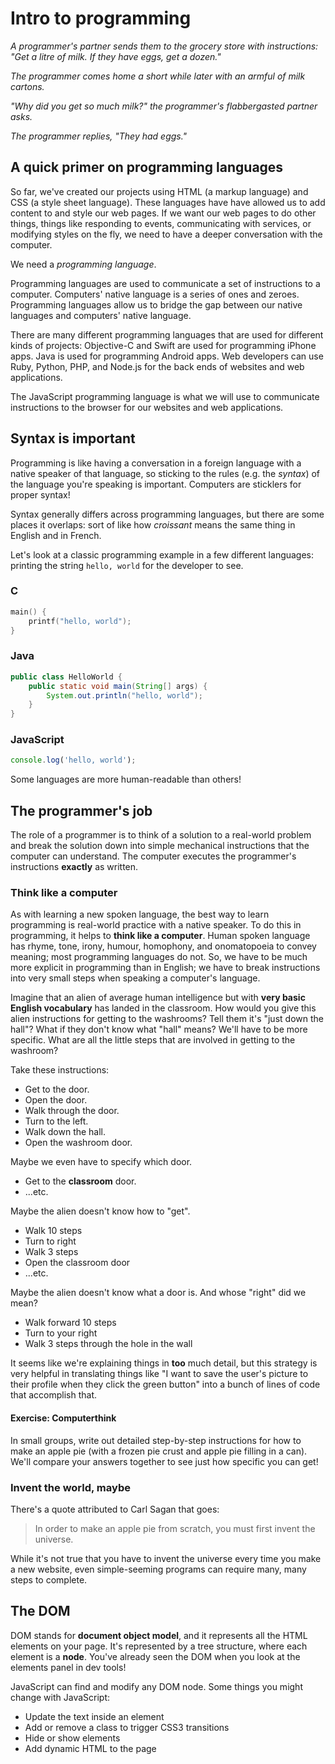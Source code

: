 <!-- Student takeaway: -->
<!--Student will be able to:
- What a programming language is (as opposed to a style sheet language or a markup language)
- That syntax is important
-->

# Intro to programming
*A programmer's partner sends them to the grocery store with instructions: "Get a litre of milk. If they have eggs, get a dozen."*

*The programmer comes home a short while later with an armful of milk cartons.*

*"Why did you get so much milk?" the programmer's flabbergasted partner asks.*

*The programmer replies, "They had eggs."*

## A quick primer on programming languages

So far, we've created our projects using HTML (a markup language) and CSS (a style sheet language). These languages have have allowed us to add content to and style our web pages. If we want our web pages to do other things, things like responding to events, communicating with services, or modifying styles on the fly, we need to have a deeper conversation with the computer. 

We need a _programming language_. 

Programming languages are used to communicate a set of instructions to a computer. Computers' native language is a series of ones and zeroes. Programming languages allow us to bridge the gap between our native languages and computers' native language.

There are many different programming languages that are used for different kinds of projects: Objective-C and Swift are used for programming iPhone apps. Java is used for programming Android apps. Web developers can use Ruby, Python, PHP, and Node.js for the back ends of websites and web applications. 

The JavaScript programming language is what we will use to communicate instructions to the browser for our websites and web applications.

## Syntax is important
Programming is like having a conversation in a foreign language with a native speaker of that language, so sticking to the rules (e.g. the _syntax_) of the language you're speaking is important. Computers are sticklers for proper syntax! 

Syntax generally differs across programming languages, but there are some places it overlaps: sort of like how _croissant_ means the same thing in English and in French.

Let's look at a classic programming example in a few different languages: printing the string `hello, world` for the developer to see.

### C 
```c
main() {
    printf("hello, world");
}
```

### Java 
```java
public class HelloWorld {
    public static void main(String[] args) {
        System.out.println("hello, world");
    }
}
```

### JavaScript
```js
console.log('hello, world');
```

Some languages are more human-readable than others!

## The programmer's job
The role of a programmer is to think of a solution to a real-world problem and break the solution down into simple mechanical instructions that the computer can understand. The computer executes the programmer's instructions **exactly** as written.

### Think like a computer

As with learning a new spoken language, the best way to learn programming is real-world practice with a native speaker. To do this in programming, it helps to **think like a computer**. Human spoken language has rhyme, tone, irony, humour, homophony, and onomatopoeia to convey meaning; most programming languages do not. So, we have to be much more explicit in programming than in English; we have to break instructions into very small steps when speaking a computer's language.

Imagine that an alien of average human intelligence but with **very basic English vocabulary** has landed in the classroom. How would you give this alien instructions for getting to the washrooms? Tell them it's "just down the hall"? What if they don't know what "hall" means? We'll have to be more specific. What are all the little steps that are involved in getting to the washroom?

Take these instructions:

* Get to the door.
* Open the door.
* Walk through the door.
* Turn to the left.
* Walk down the hall.
* Open the washroom door.

Maybe we even have to specify which door. 
* Get to the **classroom** door.
* ...etc.

Maybe the alien doesn't know how to "get". 
* Walk 10 steps
* Turn to right 
* Walk 3 steps
* Open the classroom door
* ...etc.

Maybe the alien doesn't know what a door is. And whose "right" did we mean?
* Walk forward 10 steps 
* Turn to your right
* Walk 3 steps through the hole in the wall

It seems like we're explaining things in **too** much detail, but this strategy is very helpful in translating things like "I want to save the user's picture to their profile when they click the green button" into a bunch of lines of code that accomplish that.

#### Exercise: Computerthink

In small groups, write out detailed step-by-step instructions for how to make an apple pie (with a frozen pie crust and apple pie filling in a can). We'll compare your answers together to see just how specific you can get!

### Invent the world, maybe
There's a quote attributed to Carl Sagan that goes: 
>In order to make an apple pie from scratch, you must first invent the universe.

While it's not true that you have to invent the universe every time you make a new website, even simple-seeming programs can require many, many steps to complete.

## The DOM

DOM stands for **document object model**, and it represents all the HTML elements on your page. It's represented by a tree structure, where each element is a **node**. You've already seen the DOM when you look at the elements panel in dev tools!

JavaScript can find and modify any DOM node. Some things you might change with JavaScript:

- Update the text inside an element
- Add or remove a class to trigger CSS3 transitions
- Hide or show elements
- Add dynamic HTML to the page